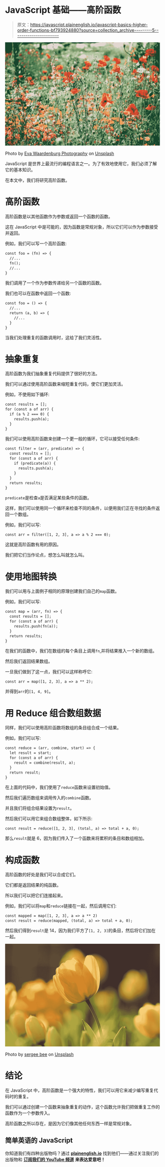 # JavaScript 基础——高阶函数

> 原文：<https://javascript.plainenglish.io/javascript-basics-higher-order-functions-bf793924880?source=collection_archive---------5----------------------->

![](img/0caf8cc1367518b28f468411d2d5999d.png)

Photo by [Eva Waardenburg Photography](https://unsplash.com/@cantusamator?utm_source=medium&utm_medium=referral) on [Unsplash](https://unsplash.com?utm_source=medium&utm_medium=referral)

JavaScript 是世界上最流行的编程语言之一。为了有效地使用它，我们必须了解它的基本知识。

在本文中，我们将研究高阶函数。

# 高阶函数

高阶函数是以其他函数作为参数或返回一个函数的函数。

这在 JavaScript 中是可能的，因为函数是常规对象，所以它们可以作为参数接受并返回。

例如，我们可以写一个高阶函数:

```
const foo = (fn) => {
  //...
  fn();
  //...
}
```

我们调用了一个作为参数传递给另一个函数的函数。

我们也可以在函数中返回一个函数:

```
const foo = () => {
  //...    
  return (a, b) => {
    //...
  }
}
```

当我们处理重复的函数调用时，这给了我们灵活性。

# 抽象重复

高阶函数为我们抽象重复代码提供了很好的方法。

我们可以通过使用高阶函数来缩短重复代码，使它们更加灵活。

例如，不使用如下循环:

```
const results = [];
for (const a of arr) {
  if (a % 2 === 0) {
    results.push(a);
  }
}
```

我们可以使用高阶函数来创建一个更一般的循环，它可以接受任何条件:

```
const filter = (arr, predicate) => {
  const results = [];
  for (const a of arr) {
    if (predicate(a)) {
      results.push(a);
    }
  }
  return results;
}
```

`predicate`是检查`a`是否满足某些条件的函数。

这样，我们可以使用同一个循环来检查不同的条件，以便用我们正在寻找的条件返回一个数组。

例如，我们可以写:

```
const arr = filter([1, 2, 3], a => a % 2 === 0);
```

这就是高阶函数有用的原因。

我们把它们当作论点，想怎么叫就怎么叫。

# 使用地图转换

我们可以用与上面例子相同的原理创建我们自己的`map`函数。

例如，我们可以写:

```
const map = (arr, fn) => {
  const results = [];
  for (const a of arr) {
    results.push(fn(a));
  }
  return results;
}
```

在我们的函数中，我们在数组的每个条目上调用`fn`,并将结果推入一个新的数组。

然后我们返回结果数组。

一旦我们做到了这一点，我们可以这样称呼它:

```
const arr = map([1, 2, 3], a => a ** 2);
```

并得到`arr`的`[1, 4, 9]`。

# 用 Reduce 组合数组数据

同样，我们可以使用高阶函数将数组的条目组合成一个结果。

例如，我们可以写:

```
const reduce = (arr, combine, start) => {
  let result = start;
  for (const a of arr) {
    result = combine(result, a);
  }
  return result;
}
```

在上面的代码中，我们使用了`reduce`函数来设置初始值。

然后我们遍历数组来调用传入的`combine`函数。

并且我们将组合结果设置为`result`。

然后我们可以用它来组合数组整体，如下所示:

```
const result = reduce([1, 2, 3], (total, a) => total + a, 0);
```

那么`result`就是 6，因为我们传入了一个函数来将累积的条目和数组相加。

# 构成函数

高阶函数的好处是我们可以合成它们。

它们都是返回结果的纯函数。

所以我们可以把它们连接起来。

例如，我们可以将`map`和`reduce`链接在一起，然后调用它们:

```
const mapped = map([1, 2, 3], a => a ** 2)
const result = reduce(mapped, (total, a) => total + a, 0);
```

然后我们得到`result`是 14，因为我们平方了`[1, 2, 3]`的条目，然后将它们加在一起。

![](img/fd69458344b8e303880927da00f20dcb.png)

Photo by [sergee bee](https://unsplash.com/@sergeebee?utm_source=medium&utm_medium=referral) on [Unsplash](https://unsplash.com?utm_source=medium&utm_medium=referral)

# 结论

在 JavaScript 中，高阶函数是一个强大的特性，我们可以用它来减少编写重复代码时的重复。

我们可以通过创建一个函数来抽象重复的动作，这个函数允许我们把做重复工作的函数作为一个参数传入。

高阶函数之所以存在，是因为它们像其他任何东西一样是常规对象。

## 简单英语的 JavaScript

你知道我们有四种出版物吗？通过 [**plainenglish.io**](https://plainenglish.io/) 找到他们——通过关注我们的出版物和 [**订阅我们的 YouTube 频道**](https://www.youtube.com/channel/UCtipWUghju290NWcn8jhyAw) **来表达爱意吧！**
